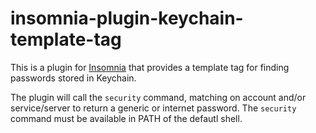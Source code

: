 # insomnia-plugin-keychain-template-tag

This is a plugin for [Insomnia](https://insomnia.rest) that provides a template
tag for finding passwords stored in Keychain.

The plugin will call the `security` command, matching on account and/or
service/server to return a generic or internet password. The `security` command
must be available in PATH of the defautl shell.
